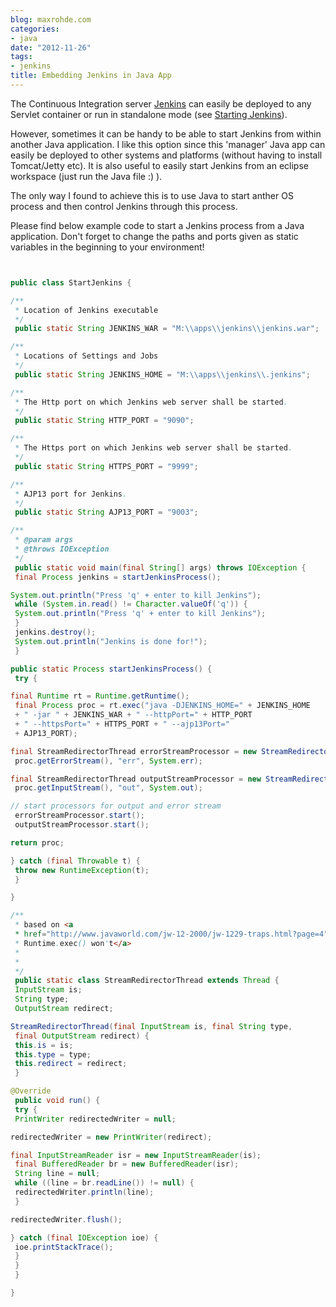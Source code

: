 ```yaml
---
blog: maxrohde.com
categories:
- java
date: "2012-11-26"
tags:
- jenkins
title: Embedding Jenkins in Java App
---
```


The Continuous Integration server [Jenkins](http://jenkins-ci.org/) can easily be deployed to any Servlet container or run in standalone mode (see [Starting Jenkins](https://wiki.jenkins-ci.org/display/JENKINS/Starting+and+Accessing+Jenkins)).

However, sometimes it can be handy to be able to start Jenkins from within another Java application. I like this option since this 'manager' Java app can easily be deployed to other systems and platforms (without having to install Tomcat/Jetty etc). It is also useful to easily start Jenkins from an eclipse workspace (just run the Java file :) ).

The only way I found to achieve this is to use Java to start anther OS process and then control Jenkins through this process.

Please find below example code to start a Jenkins process from a Java application. Don't forget to change the paths and ports given as static variables in the beginning to your environment!

```java


public class StartJenkins {

/**
 * Location of Jenkins executable
 */
 public static String JENKINS_WAR = "M:\\apps\\jenkins\\jenkins.war";

/**
 * Locations of Settings and Jobs
 */
 public static String JENKINS_HOME = "M:\\apps\\jenkins\\.jenkins";

/**
 * The Http port on which Jenkins web server shall be started.
 */
 public static String HTTP_PORT = "9090";

/**
 * The Https port on which Jenkins web server shall be started.
 */
 public static String HTTPS_PORT = "9999";

/**
 * AJP13 port for Jenkins.
 */
 public static String AJP13_PORT = "9003";

/**
 * @param args
 * @throws IOException
 */
 public static void main(final String[] args) throws IOException {
 final Process jenkins = startJenkinsProcess();

System.out.println("Press 'q' + enter to kill Jenkins");
 while (System.in.read() != Character.valueOf('q')) {
 System.out.println("Press 'q' + enter to kill Jenkins");
 }
 jenkins.destroy();
 System.out.println("Jenkins is done for!");
 }

public static Process startJenkinsProcess() {
 try {

final Runtime rt = Runtime.getRuntime();
 final Process proc = rt.exec("java -DJENKINS_HOME=" + JENKINS_HOME
 + " -jar " + JENKINS_WAR + " --httpPort=" + HTTP_PORT
 + " --httpsPort=" + HTTPS_PORT + " --ajp13Port="
 + AJP13_PORT);

final StreamRedirectorThread errorStreamProcessor = new StreamRedirectorThread(
 proc.getErrorStream(), "err", System.err);

final StreamRedirectorThread outputStreamProcessor = new StreamRedirectorThread(
 proc.getInputStream(), "out", System.out);

// start processors for output and error stream
 errorStreamProcessor.start();
 outputStreamProcessor.start();

return proc;

} catch (final Throwable t) {
 throw new RuntimeException(t);
 }

}

/**
 * based on <a
 * href="http://www.javaworld.com/jw-12-2000/jw-1229-traps.html?page=4">When
 * Runtime.exec() won't</a>
 *
 *
 */
 public static class StreamRedirectorThread extends Thread {
 InputStream is;
 String type;
 OutputStream redirect;

StreamRedirectorThread(final InputStream is, final String type,
 final OutputStream redirect) {
 this.is = is;
 this.type = type;
 this.redirect = redirect;
 }

@Override
 public void run() {
 try {
 PrintWriter redirectedWriter = null;

redirectedWriter = new PrintWriter(redirect);

final InputStreamReader isr = new InputStreamReader(is);
 final BufferedReader br = new BufferedReader(isr);
 String line = null;
 while ((line = br.readLine()) != null) {
 redirectedWriter.println(line);
 }

redirectedWriter.flush();

} catch (final IOException ioe) {
 ioe.printStackTrace();
 }
 }
 }

}

```
